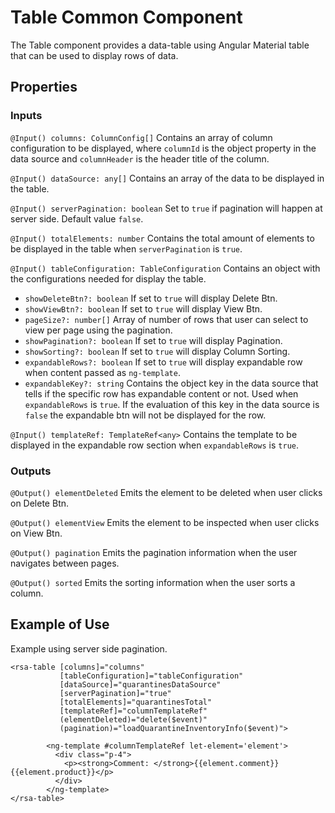 # Table Common Component

The Table component provides a data-table using Angular Material table that can be used to display rows of data. 

## Properties
### Inputs

`@Input() columns: ColumnConfig[]` Contains an array of column configuration to be displayed, where `columnId` is the object property in the data source and `columnHeader` is the header title of the column.

`@Input() dataSource: any[]` Contains an array of the data to be displayed in the table.

`@Input() serverPagination: boolean` Set to `true` if pagination will happen at server side. Default value `false`.

`@Input() totalElements: number` Contains the total amount of elements to be displayed in the table when `serverPagination` is `true`.

`@Input() tableConfiguration: TableConfiguration` Contains an object with the configurations needed for display the table.

  * `showDeleteBtn?: boolean` If set to `true` will display Delete Btn. 
  * `showViewBtn?: boolean` If set to `true` will display View Btn. 
  * `pageSize?: number[]` Array of number of rows that user can select to view per page using the pagination.
  * `showPagination?: boolean` If set to `true` will display Pagination.
  * `showSorting?: boolean` If set to `true` will display Column Sorting.
  * `expandableRows?: boolean` If set to `true` will display expandable row when content passed as `ng-template`.
  * `expandableKey?: string` Contains the object key in the data source that tells if the specific row has expandable content or not. Used when `expandableRows` is `true`. If the evaluation of this key in the data source is `false` the expandable btn will not be displayed for the row.
  
`@Input() templateRef: TemplateRef<any>` Contains the template to be displayed in the expandable row section when `expandableRows` is `true`.

### Outputs

`@Output() elementDeleted` Emits the element to be deleted when user clicks on Delete Btn.

`@Output() elementView` Emits the element to be inspected when user clicks on View Btn.

`@Output() pagination` Emits the pagination information when the user navigates between pages.

`@Output() sorted` Emits the sorting information when the user sorts a column.


## Example of Use

Example using server side pagination.

```
<rsa-table [columns]="columns" 
           [tableConfiguration]="tableConfiguration"
           [dataSource]="quarantinesDataSource" 
           [serverPagination]="true"
           [totalElements]="quarantinesTotal"
           [templateRef]="columnTemplateRef" 
           (elementDeleted)="delete($event)"
           (pagination)="loadQuarantineInventoryInfo($event)">

        <ng-template #columnTemplateRef let-element='element'>
          <div class="p-4">
            <p><strong>Comment: </strong>{{element.comment}} {{element.product}}</p>
          </div>
        </ng-template>
</rsa-table>
```

